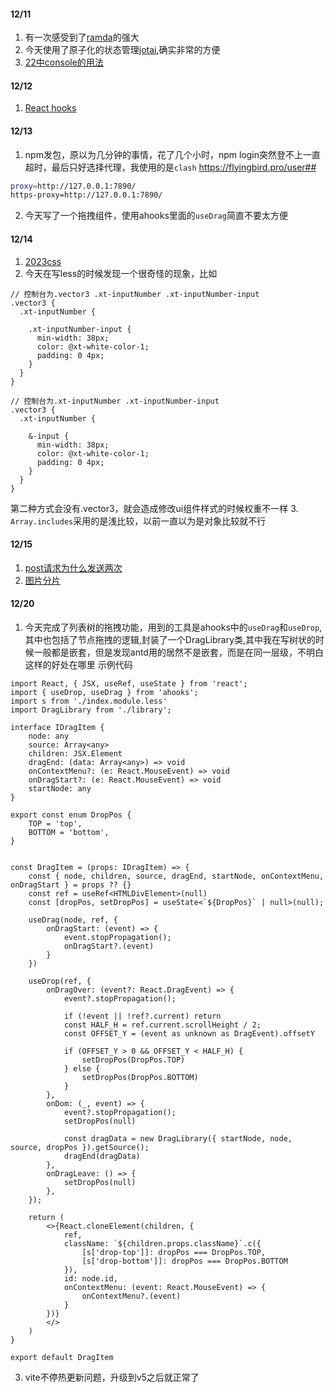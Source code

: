 #### 12/11

1. 有一次感受到了[ramda](https://ramdajs.com/docs)的强大
2. 今天使用了原子化的状态管理[jotai](https://jotai.org/docs/core/use-atom),确实非常的方便
3. [22中console的用法](https://zhuanlan.zhihu.com/p/662437488)

#### 12/12
1. [React hooks](https://mp.weixin.qq.com/s/rMGraYV-gr9xkkewyeTBjA)

#### 12/13
1. npm发包，原以为几分钟的事情，花了几个小时，npm login突然登不上一直超时，最后只好选择代理，我使用的是`clash`
https://flyingbird.pro/user##
``` bash
proxy=http://127.0.0.1:7890/
https-proxy=http://127.0.0.1:7890/
```
2. 今天写了一个拖拽组件，使用ahooks里面的`useDrag`简直不要太方便

#### 12/14
1. [2023css](https://mp.weixin.qq.com/s/EhVts0zd6hcvbVTD5OBZbg)
2. 今天在写less的时候发现一个很奇怪的现象，比如
```less
// 控制台为.vector3 .xt-inputNumber .xt-inputNumber-input
.vector3 {
  .xt-inputNumber {

    .xt-inputNumber-input {
      min-width: 38px;
      color: @xt-white-color-1;
      padding: 0 4px;
    }
  }
}

// 控制台为.xt-inputNumber .xt-inputNumber-input
.vector3 {
  .xt-inputNumber {

    &-input {
      min-width: 38px;
      color: @xt-white-color-1;
      padding: 0 4px;
    }
  }
}

```
第二种方式会没有.vector3，就会造成修改ui组件样式的时候权重不一样
3. `Array.includes`采用的是浅比较，以前一直以为是对象比较就不行


#### 12/15
1. [post请求为什么发送两次](https://mp.weixin.qq.com/s/GkN8_jw74P0r2NpDpu-NYg)
2. [图片分片](https://www.cnblogs.com/vjmap/p/17234313.html)

#### 12/20
1. 今天完成了列表树的拖拽功能，用到的工具是ahooks中的`useDrag`和`useDrop`,其中也包括了节点拖拽的逻辑,封装了一个DragLibrary类,其中我在写树状的时候一般都是嵌套，但是发现antd用的居然不是嵌套，而是在同一层级，不明白这样的好处在哪里
示例代码
```tsx
import React, { JSX, useRef, useState } from 'react';
import { useDrop, useDrag } from 'ahooks';
import s from './index.module.less'
import DragLibrary from './library';

interface IDragItem {
    node: any
    source: Array<any>
    children: JSX.Element
    dragEnd: (data: Array<any>) => void
    onContextMenu?: (e: React.MouseEvent) => void
    onDragStart?: (e: React.MouseEvent) => void
    startNode: any
}

export const enum DropPos {
    TOP = 'top',
    BOTTOM = 'bottom',
}


const DragItem = (props: IDragItem) => {
    const { node, children, source, dragEnd, startNode, onContextMenu, onDragStart } = props ?? {}
    const ref = useRef<HTMLDivElement>(null)
    const [dropPos, setDropPos] = useState<`${DropPos}` | null>(null);

    useDrag(node, ref, {
        onDragStart: (event) => {
            event.stopPropagation();
            onDragStart?.(event)
        }
    })

    useDrop(ref, {
        onDragOver: (event?: React.DragEvent) => {
            event?.stopPropagation();

            if (!event || !ref?.current) return
            const HALF_H = ref.current.scrollHeight / 2;
            const OFFSET_Y = (event as unknown as DragEvent).offsetY

            if (OFFSET_Y > 0 && OFFSET_Y < HALF_H) {
                setDropPos(DropPos.TOP)
            } else {
                setDropPos(DropPos.BOTTOM)
            }
        },
        onDom: (_, event) => {
            event?.stopPropagation();
            setDropPos(null)

            const dragData = new DragLibrary({ startNode, node, source, dropPos }).getSource();
            dragEnd(dragData)
        },
        onDragLeave: () => {
            setDropPos(null)
        },
    });

    return (
        <>{React.cloneElement(children, {
            ref,
            className: `${children.props.className}`.c({
                [s['drop-top']]: dropPos === DropPos.TOP,
                [s['drop-bottom']]: dropPos === DropPos.BOTTOM
            }),
            id: node.id,
            onContextMenu: (event: React.MouseEvent) => {
                onContextMenu?.(event)
            }
        })}
        </>
    )
}

export default DragItem

```
3. vite不停热更新问题，升级到v5之后就正常了